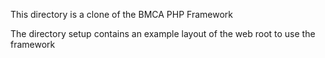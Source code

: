This directory is a clone of the BMCA PHP Framework

The directory setup contains an example layout of the web root to use the framework